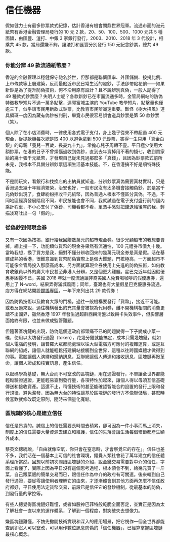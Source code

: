 # 信任機器

假如健力士有最多鈔票款式紀錄，估計香港有機會問鼎世界冠軍。流通市面的港元紙幣有香港金融管理局發行的 10 元 2 款，20、50、100、500、1000 元共 5 種面額，由匯豐、渣打、中銀 3 家銀行發行，2003、2010、2018 年 3 代設計，相乘共 45 款，當局還嫌不夠，讓渣打和匯豐分別發行 150 元紀念鈔票，總共 49 款。

### ‌你能分辨 49 款流通紙幣麼？

香港的金融管理以穩健保守馳名於世，但那都是聯繫匯率、外匯儲備、按揭比例、上市條款等上層建築，反而最貼近市民日常生活的發鈔，手法卻帶點花俏——如果新鈔是為了提升防偽技術，何不沿用原有設計？且不說辨別真偽，一般人記得了 49 種款式鈔票麼？失明人士呢？各款新鈔已在市面流通多時，金管局網站的防偽特徵教學短片不過一萬多點擊，連郭富城主演的 YouTube 教學短片，點擊量也僅逾三千，似乎讓市民用新款式鈔票，比教育市民辨識還重要。難怪《樹大招風》道具領班一度因為藏有偽鈔被判刑，畢竟市民很容易誤會道具鈔票是第 50 款鈔票（笑）。

‌個人除了在小店消費時，一律使用各式電子支付，身上幾乎從來不帶超過 400 元現金，從提款機每次總是取 400 以避免拿到 500 元鈔票，害得一生只用「真金白銀」的母親「養兒一百歲，長憂九十九」，常擔心兒子周轉不靈。平日極少使用大額鈔票，在港的日子不曾煩惱過收到偽鈔，直到去年賣掉用不著的錢七，收到買家給的幾十張千元紙幣，才發現自己從未見過那麼多「真錢」，且因為鈔票款式前所未見，我根本不具備分辨鈔票這項生活基本技能。不，在香港搞不好是項特殊技能。

‌不是開玩笑，看銀行和找換店的出納員就知道，分辨鈔票真偽需要真材實料，只是香港過去幾十年經濟繁榮，治安也好，一般市民沒有太多機會接觸偽鈔。於是當千元偽鈔出現了，食肆紛紛拒收千元紙幣，因為普通人根本不懂區分真偽。不過，不同地區經濟發展階段不同，市民技能也會不同，我就試過在電子支付盛行前的國內乘計程車，不小心支付了偽鈔，司機看都不看，單憑手感就把錢退給後座的我，輕描淡寫吐出一句「假的」。

### ‌從偽鈔到假現金券

又有一次因為按揭，銀行給我回贈數萬元的超市現金券。很少光顧超市的我想要賣掉，網上搜一下，功能類似貨幣的現金券果然有流通性，100 元禮券市價九十幾。當時我想，換了買方是我，絕對不懂分辨收回來的幾萬元現金券是真是假。活在基建成熟的香港，很難意識到貨幣防偽實際上是個大難題，門檻極高，一方面超市不可能像金管局投入那麼高成本，另方面就算現金券使用上先進的防偽技術，如何教育收銀員以外的廣大市民甚至非港人分辨，又是個更大難題。星巴克近年就因假優惠券困擾不已，美國 2018 年就一度流通讓非裔美國人免費喝咖啡的假優惠券，還用上了 N-word，結果弄得滿城風雨；同年，臺灣也有大量假星巴克優惠券流通，店方得在網站開設[闢謠專區](https://www.starbucks.com.tw/stores/allevent/show.jspx?n=1016)，一年下來列出共 29 款假券！

因為防偽技術以及教育大眾的門檻，過往一般機構要發行「貨幣」，接近不可能。或者反過來說，過往機構發出的充其量會被視為代用券，離不開機構相關的消費更踏不出國界，雖然香港 1997 年發生過超群西餅清盤以致餅卡失效事件，但影響層面始終有限，也並未做成監管難題。

‌但隨著區塊鏈的出現，防偽這個連政府都頭痛不已的問題變得一下子變成小菜一碟，使用以太坊發行通證（token），花幾分鐘就能搞定，成本只需幾塊錢，就如個人電腦的發明，讓普羅大眾都能處理以往大型電腦方可應付的複雜運算，或是互聯網的組成，讓個人就能輕鬆搭建網站接觸到全世界，這種以往跨國媒體才做得到的事。電腦讓個人演繹和歸納訊息，互聯網讓個人傳達和接收訊息，區塊鏈再掀革命，讓個人證成和核實訊息，產生信任。

‌以密碼學為基礎，無大台而不可竄改的區塊鏈，用在通證發行，不單讓全世界都能輕鬆驗證通證，更能輕易查到發行量，各項特性加起來，讓個人得以毋須互信基礎傳送和接收資產。這還不止，稍懂技術的甚至能確認智能合約設置的發行上限和發行規律，避免濫發，因為無大台的特性讓基於區塊鏈的發行方不像聯儲局，甚麼時候喜歡就修改既定原則，隨時來個量化寬鬆。

### ‌區塊鏈的核心是建立信任

信任是昂貴的。誠信上的信任需要長時間去積累，卻可因為一件小事而馬上消失，制度上的信任需要大量資源去建立和維護，信任的失落會讓生活每個環節都產生額外成本。

‌蔡英文總統說，「自由就像空氣，你只會在窒息時，才會察覺它的存在」。信任也差不多，我們活在一個基本上可信的社會環境，錯覺人類社會花了萬年建立的信任體系理所當然。回想以前初次閱讀區塊鏈的介紹，說金錢交易需要對中介的信任，字面上看懂了，實際上因為平日沒有這個思考過程，根本領會不到，給幾元買了一斤菜，自己跟菜販的簡單交易而已，跟信任作為中介的政府有可關連。後來輪到自己發行通證，要從零讓使用者理解它的由來，才逐漸體會到其他方面再怎麼不信任政府都好，平日使用法定貨幣交易，前設已是信任它的發鈔機制，從最基本的防偽，到發行量的掌控等。

‌有些人總覺得區塊鏈好難懂，或者如股神巴菲特般乾脆全面否定，查實正是因為太了解社會一直以來的運作體系，了解到一個程度，對突破失去想像力。

‌嫌區塊鏈難懂，不妨先撇開技術實現和深入的應用場景，把它視作一個全世界都能查到卻沒人可以竄改，可以用作數位訊息防偽的「信任機器」，已經算掌握區塊鏈最核心概念。  


